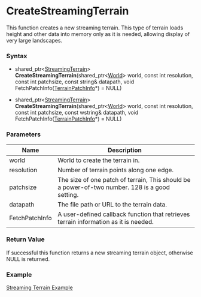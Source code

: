 # CreateStreamingTerrain
This function creates a new streaming terrain. This type of terrain loads height and other data into memory only as it is needed, allowing display of very large landscapes.

### Syntax
* shared_ptr\<[StreamingTerrain](README.md)\> **CreateStreamingTerrain**(shared_ptr\<[World](../World/World.md)\> world, const int resolution, const int patchsize, const string& datapath, void FetchPatchInfo([TerrainPatchInfo](../TerrainPatchInfo/TerrainPatchInfo.md)\*) = NULL)

* shared_ptr\<[StreamingTerrain](README.md)\> **CreateStreamingTerrain**(shared_ptr\<[World](../World/World.md)\> world, const int resolution, const int patchsize, const wstring& datapath, void FetchPatchInfo([TerrainPatchInfo](../TerrainPatchInfo/TerrainPatchInfo.md)\*) = NULL)

### Parameters
| Name | Description |
| ------ | ------ |
| world | World to create the terrain in. |
| resolution | Number of terrain points along one edge. |
| patchsize | The size of one patch of terrain, This should be a power-of-two number. 128 is a good setting.|
| datapath | The file path or URL to the terrain data.|
| FetchPatchInfo | A user-defined callback function that retrieves terrain information as it is needed. |

### Return Value
If successful this function returns a new streaming terrain object, otherwise NULL is returned.

### Example
[Streaming Terrain Example](StreamingTerrain.cpp)
